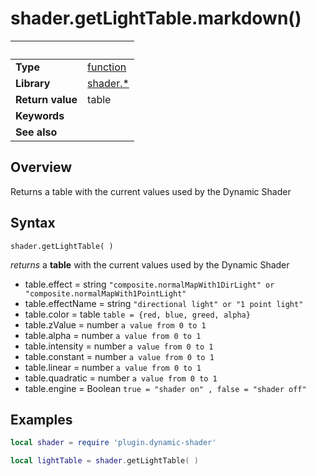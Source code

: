 # shader.getLightTable.markdown()

|                      | &nbsp; 
| -------------------- | ---------------------------------------------------------------
| __Type__             | [function](http://docs.coronalabs.com/api/type/Function.html)
| __Library__          | [shader.*](README.md)
| __Return value__     | table
| __Keywords__         | 
| __See also__         | 



## Overview

Returns a table with the current values used by the Dynamic Shader


## Syntax

	shader.getLightTable( )
  
  *returns* a __table__ with the current values used by the Dynamic Shader
  
  - table.effect     = string
  `"composite.normalMapWith1DirLight" or "composite.normalMapWith1PointLight"`
  - table.effectName = string
  `"directional light" or "1 point light"`
  - table.color      = table
  `table = {red, blue, greed, alpha}`
  - table.zValue     = number
  `a value from 0 to 1` 
  - table.alpha      = number
  `a value from 0 to 1` 
  - table.intensity  = number
  `a value from 0 to 1` 
  - table.constant   = number
  `a value from 0 to 1`  
  - table.linear     = number
  `a value from 0 to 1` 
  - table.quadratic  = number
  `a value from 0 to 1` 
  - table.engine     = Boolean
  `true = "shader on" , false = "shader off"`
   
## Examples

``````lua
local shader = require 'plugin.dynamic-shader'

local lightTable = shader.getLightTable( )

``````

